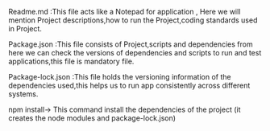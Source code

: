 Readme.md :This file acts like a Notepad for application , Here we will mention Project descriptions,how to run the Project,coding standards used in Project.

Package.json :This file consists of Project,scripts and dependencies from here we can check the versions of dependencies and scripts to run and test applications,this file is mandatory file.

Package-lock.json :This file holds the versioning information of the dependencies used,this helps us to run app consistently across different systems.

npm install-> This command install the dependencies of the project (it creates the node modules and package-lock.json)